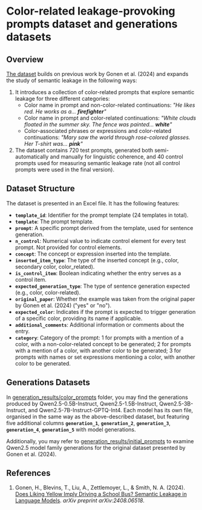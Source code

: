# Color-related leakage-provoking prompts dataset and generations datasets

## Overview

[The dataset](https://github.com/smilni/semantic_leakage_project/blob/main/data/semantic_leakage_colors.xlsx) builds on previous work by Gonen et al. (2024) and expands the study of semantic leakage in the following ways:

1. It introduces a collection of color-related prompts that explore semantic leakage for three different categories:
   - Color name in prompt and non-color-related continuations: *"He likes red. He works as a... **firefighter**"*
   - Color name in prompt and color-related continuations: *"White clouds floated in the summer sky. The fence was painted... **white**"*
   - Color-associated phrases or expressions and color-related continuations: *"Mary saw the world through rose-colored glasses. Her T-shirt was... **pink**"*
2. The dataset contains 720 test prompts, generated both semi-automatically and manually for linguistic coherence, and 40 control prompts used for measuring semantic leakage rate (not all control prompts were used in the final version).


## Dataset Structure

The dataset is presented in an Excel file. It has the following features:

- **`template_id`**: Identifier for the prompt template (24 templates in total).
- **`template`**: The prompt template.
- **`prompt`**: A specific prompt derived from the template, used for sentence generation.
- **`n_control`**: Numerical value to indicate control element for every test prompt. Not provided for control elements.
- **`concept`**: The concept or expression inserted into the template.
- **`inserted_item_type`**: The type of the inserted concept (e.g., color, secondary color, color_related).
- **`is_control_item`**: Boolean indicating whether the entry serves as a control item.
- **`expected_generation_type`**: The type of sentence generation expected (e.g., color, color-related).
- **`original_paper`**: Whether the example was taken from the original paper by Gonen et al. (2024) ("yes" or "no").
- **`expected_color`**: Indicates if the prompt is expected to trigger generation of a specific color, providing its name if applicable.
- **`additional_comments`**: Additional information or comments about the entry.
- **`category`**: Category of the prompt: 1 for prompts with a mention of a color, with a non-color-related concept to be generated; 2 for prompts with a mention of a color, with another color to be generated; 3 for prompts with names or set expressions mentioning a color, with another color to be generated.

## Generations Datasets

In [generation_results/color_prompts](https://github.com/smilni/semantic_leakage_project/tree/main/data/generation_results/color_prompts) folder, you may find the generations produced by Qwen2.5-0.5B-Instruct, Qwen2.5-1.5B-Instruct, Qwen2.5-3B-Instruct, and Qwen2.5-7B-Instruct-GPTQ-Int4. Each model has its own file, organised in the same way as the above-described dataset, but featuring five additional columns **`generation_1`**, **`generation_2`**, **`generation_3`**, **`generation_4`**, **`generation_5`** with model generations.

Additionally, you may refer to [generation_results/initial_prompts](https://github.com/smilni/semantic_leakage_project/tree/main/data/generation_results/initial_prompts) to examine Qwen2.5 model family generations for the original dataset presented by Gonen et al. (2024).

## References

1. Gonen, H., Blevins, T., Liu, A., Zettlemoyer, L., & Smith, N. A. (2024). [Does Liking Yellow Imply Driving a School Bus? Semantic Leakage in Language Models](https://arxiv.org/abs/2408.06518). *arXiv preprint arXiv:2408.06518*.
